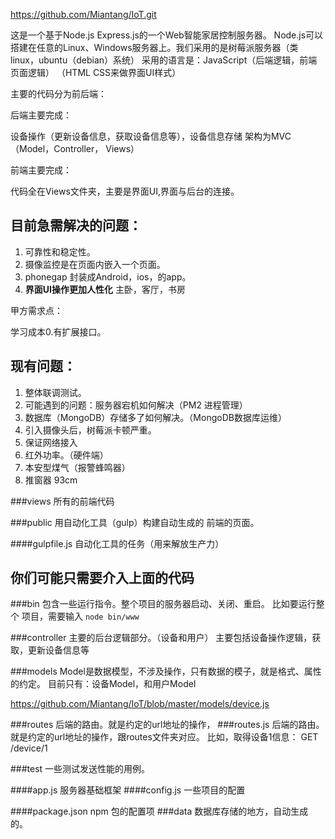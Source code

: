 <https://github.com/Miantang/IoT.git>

这是一个基于Node.js Express.js的一个Web智能家居控制服务器。
Node.js可以搭建在任意的Linux、Windows服务器上。我们采用的是树莓派服务器（类linux，ubuntu（debian）系统）
采用的语言是：JavaScript（后端逻辑，前端页面逻辑）
（HTML CSS来做界面UI样式）

主要的代码分为前后端：

后端主要完成：

设备操作（更新设备信息，获取设备信息等），设备信息存储
架构为MVC（Model，Controller， Views）

前端主要完成：

代码全在Views文件夹，主要是界面UI,界面与后台的连接。


目前急需解决的问题：
----

1. 可靠性和稳定性。
1. 摄像监控是在页面内嵌入一个页面。
2. phonegap 封装成Android，ios，的app。
3. **界面UI操作更加人性化** 主卧，客厅，书房

甲方需求点：

学习成本0.有扩展接口。

现有问题：
----
1. 整体联调测试。
2. 可能遇到的问题：服务器宕机如何解决（PM2 进程管理）
3. 数据库（MongoDB）存储多了如何解决。（MongoDB数据库运维）
4. 引入摄像头后，树莓派卡顿严重。
5. 保证网络接入
4. 红外功率。（硬件端）
5. 本安型煤气（报警蜂鸣器）
6. 推窗器 93cm



###views
所有的前端代码

###public
用自动化工具（gulp）构建自动生成的 前端的页面。

####gulpfile.js
自动化工具的任务（用来解放生产力）

你们可能只需要介入上面的代码
-----------
###bin
包含一些运行指令。整个项目的服务器启动、关闭、重启。
比如要运行整个 项目，需要输入 `node bin/www`

###controller
主要的后台逻辑部分。（设备和用户）
主要包括设备操作逻辑，获取，更新设备信息等

###models
Model是数据模型，不涉及操作，只有数据的模子，就是格式、属性的约定。
目前只有：设备Model，和用户Model

<https://github.com/Miantang/IoT/blob/master/models/device.js>

###routes
后端的路由。就是约定的url地址的操作，
###routes.js
后端的路由。就是约定的url地址的操作，跟routes文件夹对应。
比如，取得设备1信息： GET /device/1

###test
一些测试发送性能的用例。

####app.js
服务器基础框架
####config.js
一些项目的配置

####package.json
npm 包的配置项 
###data
数据库存储的地方，自动生成的。